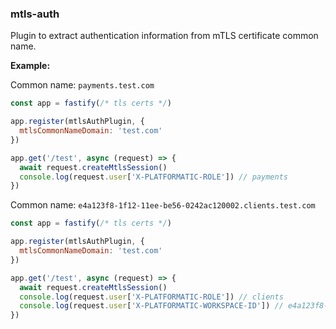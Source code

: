### mtls-auth

Plugin to extract authentication information from mTLS certificate common name.

__Example:__

Common name: `payments.test.com`

```js
const app = fastify(/* tls certs */)

app.register(mtlsAuthPlugin, {
  mtlsCommonNameDomain: 'test.com'
})

app.get('/test', async (request) => {
  await request.createMtlsSession()
  console.log(request.user['X-PLATFORMATIC-ROLE']) // payments
})
```

Common name: `e4a123f8-1f12-11ee-be56-0242ac120002.clients.test.com`

```js
const app = fastify(/* tls certs */)

app.register(mtlsAuthPlugin, {
  mtlsCommonNameDomain: 'test.com'
})

app.get('/test', async (request) => {
  await request.createMtlsSession()
  console.log(request.user['X-PLATFORMATIC-ROLE']) // clients
  console.log(request.user['X-PLATFORMATIC-WORKSPACE-ID']) // e4a123f8-1f12-11ee-be56-0242ac120002
})
```
